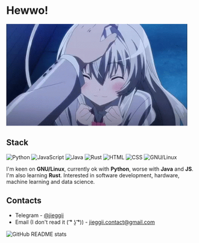 # Hewwo!
![Cutie](https://github.com/jieggii/jieggii/blob/master/1.gif)

## Stack
![Python](https://img.shields.io/badge/-Python-%233572a5?logo=python) ![JavaScript](https://img.shields.io/badge/-JavaScript-f1e05a?logo=javascript) ![Java](https://img.shields.io/badge/-Java-b07219?logo=java) ![Rust](https://img.shields.io/badge/-Rust-dea584?logo=rust) ![HTML](https://img.shields.io/badge/-HTML-e34c26?logo=html5&logoColor=white) ![CSS](https://img.shields.io/badge/-CSS-563d7c?logo=css3&logoColor=white) ![GNU/Linux](https://img.shields.io/badge/-GNU%2FLinux-%231793D1?logo=linux)

I'm keen on **GNU/Linux**, currently ok with **Python**, worse with **Java** and **JS**. I'm also learning **Rust**.
Interested in software development, hardware, machine learning and data science.

## Contacts
* Telegram - [@jieggii](https://t.me/jieggii)
* Email (I don't read it ( ͡° ʖ̯ ͡°)) - [jieggii.contact@gmail.com](mailto:jieggii.contact@gmail.com)

![GitHub README stats](https://github-readme-stats.vercel.app/api?username=jieggii&show_icons=true)
